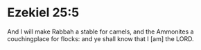 # Ezekiel 25:5

And I will make Rabbah a stable for camels, and the Ammonites a couchingplace for flocks: and ye shall know that I [am] the LORD.